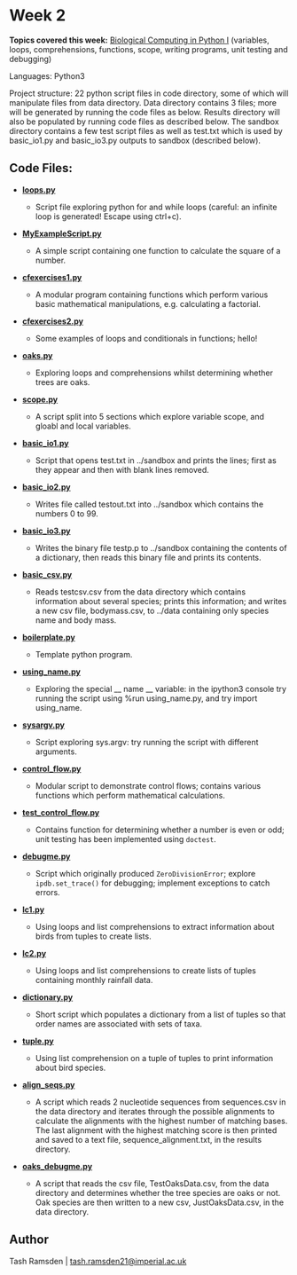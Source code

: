 # Week 2

**Topics covered this week:** [Biological Computing in Python I](https://mhasoba.github.io/TheMulQuaBio/notebooks/05-Python_I.html#) (variables, loops, comprehensions, functions, scope, writing programs, unit testing and debugging)

Languages: Python3

Project structure: 22 python script files in code directory, some of which will manipulate files from data directory. Data directory contains 3 files; more will be generated by running the code files as below. Results directory will also be populated by running code files as described below. The sandbox directory contains a few test script files as well as test.txt which is used by basic_io1.py and basic_io3.py outputs to sandbox (described below).

## Code Files:

* [**loops.py**](code/loops.py)
  * Script file exploring python for and while loops (careful: an infinite loop is generated! Escape using ctrl+c).

* [**MyExampleScript.py**](code/MyExampleScript.py)
  * A simple script containing one function to calculate the square of a number.

* [**cfexercises1.py**](code/cfexercises1.py)
  * A modular program containing functions which perform various basic mathematical manipulations, e.g. calculating a factorial.

* [**cfexercises2.py**](code/cfexercises2.py)
  * Some examples of loops and conditionals in functions; hello!

* [**oaks.py**](code/oaks.py)
  * Exploring loops and comprehensions whilst determining whether trees are oaks.

* [**scope.py**](code/scope.py)
  * A script split into 5 sections which explore variable scope, and gloabl and local variables.

* [**basic_io1.py**](code/basic_io1.py)
  * Script that opens test.txt in ../sandbox and prints the lines; first as they appear and then with blank lines removed.

* [**basic_io2.py**](code/basic_io2.py)
  * Writes file called testout.txt into ../sandbox which contains the numbers 0 to 99.

* [**basic_io3.py**](code/basic_io3.py)
  * Writes the binary file testp.p to ../sandbox containing the contents of a dictionary, then reads this binary file and prints its contents.

* [**basic_csv.py**](code/basic_csv.py)
  * Reads testcsv.csv from the data directory which contains information about several species; prints this information; and writes a new csv file, bodymass.csv, to ../data containing only species name and body mass.

* [**boilerplate.py**](code/boilerplate.py)
  * Template python program.

* [**using_name.py**](code/using_name.py)
  * Exploring the special __ name __ variable: in the ipython3 console try running the script using %run using_name.py, and try import using_name.

* [**sysargv.py**](code/sysargv.py)
  * Script exploring sys.argv: try running the script with different arguments.

* [**control_flow.py**](code/control_flow.py)
  * Modular script to demonstrate control flows; contains various functions which perform mathematical calculations.

* [**test_control_flow.py**](code/test_control_flow.py)
  * Contains function for determining whether a number is even or odd; unit testing has been implemented using `doctest`.

* [**debugme.py**](code/debugme.py)
  * Script which originally produced `ZeroDivisionError`; explore `ipdb.set_trace()` for debugging; implement exceptions to catch errors.

* [**lc1.py**](code/lc1.py)
  * Using loops and list comprehensions to extract information about birds from tuples to create lists.

* [**lc2.py**](code/lc2.py)
  * Using loops and list comprehensions to create lists of tuples containing monthly rainfall data.

* [**dictionary.py**](code/dictionary.py)
  * Short script which populates a dictionary from a list of tuples so that order names are associated with sets of taxa.

* [**tuple.py**](code/tuple.py)
  * Using list comprehension on a tuple of tuples to print information about bird species.

* [**align_seqs.py**](code/align_seqs.py)
  * A script which reads 2 nucleotide sequences from sequences.csv in the data directory and iterates through the possible alignments to calculate the alignments with the highest number of matching bases. The last alignment with the highest matching score is then printed and saved to a text file, sequence_alignment.txt, in the results directory.

* [**oaks_debugme.py**](code/oaks_debugme.py)
  * A script that reads the csv file, TestOaksData.csv, from the data directory and determines whether the tree species are oaks or not. Oak species are then written to a new csv, JustOaksData.csv, in the data directory.

## Author

Tash Ramsden | tash.ramsden21@imperial.ac.uk

